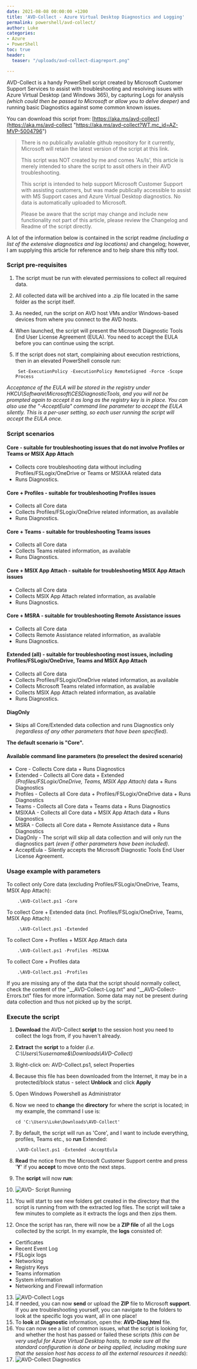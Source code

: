 ```yaml
---
date: 2021-08-08 00:00:00 +1200
title: 'AVD-Collect - Azure Virtual Desktop Diagnostics and Logging'
permalink: powershell/avd-collect/
author: Luke
categories:
- Azure
- PowerShell
toc: true
header:
  teaser: "/uploads/avd-collect-diagreport.png"

---
```

AVD-Collect is a handy PowerShell script created by Microsoft Customer Support Services to assist with troubleshooting and resolving issues with Azure Virtual Desktop (and Windows 365), by capturing Logs for analysis _(which could then be passed to Microsoft or allow you to delve deeper)_ and running basic Diagnostics against some common known issues.

You can download this script from: [https://aka.ms/avd-collect](https://aka.ms/avd-collect "https://aka.ms/avd-collect?WT.mc_id=AZ-MVP-5004796")

> There is no publically avaliable github repository for it currently, Microsoft will retain the latest version of the script at this link.
>
> This script was NOT created by me and comes 'As/Is', this article is merely intended to share the script to assit others in their AVD troubleshooting.
>
> This script is intended to help support Microsoft Customer Support with assisting customers, but was made publically accessible to assist with MS Support cases and Azure Virtual Desktop diagnostics. No data is automatically uploaded to Microsoft.
>
> Please be aware that the script may change and include new functionality not part of this article, please review the Changelog and Readme of the script directly.

A lot of the information below is contained in the script readme _(including a list of the extensive diagnostics and log locations)_ and changelog; however, I am supplying this article for reference and to help share this nifty tool.

### Script pre-requisites

1. The script must be run with elevated permissions to collect all required data.
2. All collected data will be archived into a .zip file located in the same folder as the script itself.
3. As needed, run the script on AVD host VMs and/or Windows-based devices from where you connect to the AVD hosts.
4. When launched, the script will present the Microsoft Diagnostic Tools End User License Agreement (EULA). You need to accept the EULA before you can continue using the script.
5. If the script does not start, complaining about execution restrictions, then in an elevated PowerShell console run:

       	Set-ExecutionPolicy -ExecutionPolicy RemoteSigned -Force -Scope Process

_Acceptance of the EULA will be stored in the registry under HKCU\\Software\\Microsoft\\CESDiagnosticTools, and you will not be prompted again to accept it as long as the registry key is in place._ _You can also use the "-AcceptEula" command line parameter to accept the EULA silently._ _This is a per-user setting, so each user running the script will accept the EULA once._

### Script scenarios

#### Core - suitable for troubleshooting issues that do not involve Profiles or Teams or MSIX App Attach

* Collects core troubleshooting data without including Profiles/FSLogix/OneDrive or Teams or MSIXAA related data
* Runs Diagnostics.

#### Core + Profiles - suitable for troubleshooting Profiles issues

* Collects all Core data
* Collects Profiles/FSLogix/OneDrive related information, as available
* Runs Diagnostics. 

#### Core + Teams - suitable for troubleshooting Teams issues

* Collects all Core data
* Collects Teams related information, as available
* Runs Diagnostics.

#### Core + MSIX App Attach - suitable for troubleshooting MSIX App Attach issues

* Collects all Core data
* Collects MSIX App Attach related information, as available
* Runs Diagnostics.

#### Core + MSRA - suitable for troubleshooting Remote Assistance issues

* Collects all Core data
* Collects Remote Assistance related information, as available
* Runs Diagnostics.

#### Extended (all) - suitable for troubleshooting most issues, including Profiles/FSLogix/OneDrive, Teams and MSIX App Attach

* Collects all Core data
* Collects Profiles/FSLogix/OneDrive related information, as available
* Collects Microsoft Teams related information, as available
* Collects MSIX App Attach related information, as available
* Runs Diagnostics.

#### DiagOnly

* Skips all Core/Extended data collection and runs Diagnostics only _(regardless of any other parameters that have been specified)_.

**The default scenario is "Core".​​​​​​​**

#### Available command line parameters (to preselect the desired scenario)

* Core - Collects Core data + Runs Diagnostics
* Extended - Collects all Core data + Extended _(Profiles/FSLogix/OneDrive, Teams, MSIX App Attach)_ data + Runs Diagnostics
* Profiles - Collects all Core data + Profiles/FSLogix/OneDrive data + Runs Diagnostics
* Teams - Collects all Core data + Teams data + Runs Diagnostics
* MSIXAA - Collects all Core data + MSIX App Attach data + Runs Diagnostics
* MSRA - Collects all Core data + Remote Assistance data + Runs Diagnostics
* DiagOnly - The script will skip all data collection and will only run the diagnostics part _(even if other parameters have been included)_.
* AcceptEula - Silently accepts the Microsoft Diagnostic Tools End User License Agreement.

### Usage example with parameters

To collect only Core data (excluding Profiles/FSLogix/OneDrive, Teams, MSIX App Attach):

    	.\AVD-Collect.ps1 -Core

To collect Core + Extended data (incl. Profiles/FSLogix/OneDrive, Teams, MSIX App Attach):

    	.\AVD-Collect.ps1 -Extended

To collect Core + Profiles + MSIX App Attach data

    	.\AVD-Collect.ps1 -Profiles -MSIXAA

To collect Core + Profiles data

    	.\AVD-Collect.ps1 -Profiles

​​​​​​​If you are missing any of the data that the script should normally collect, check the content of the "__AVD-Collect-Log.txt" and "__AVD-Collect-Errors.txt" files for more information. Some data may not be present during data collection and thus not picked up by the script.

### Execute the script

 1. **Download** the AVD-Collect **script** to the session host you need to collect the logs from, if you haven't already.
 2. **Extract** the **script** to a folder _(i.e. C:\\Users\\%username&\\Downloads\\AVD-Collect)_
 3. Right-click on: AVD-Collect.ps1, select Properties
 4. Because this file has been downloaded from the Internet, it may be in a protected/block status - select **Unblock** and click **Apply**
 5. Open Windows Powershell as Administrator
 6. Now we need to **change** the **directory** for where the script is located; in my example, the command I use is:

        cd 'C:\Users\Luke\Downloads\AVD-Collect'
 7. By default, the script will run as 'Core', and I want to include everything, profiles, Teams etc., so **run** Extended:  

        .\AVD-Collect.ps1 -Extended -AcceptEula
 8. **Read** the notice from the Microsoft Customer Support centre and press '**Y**' if you **accept** to move onto the next steps.
 9. The **script** will now **run**:
10. ![AVD- Script Running](/uploads/avd-collect_running.png "AVD- Script Running")
11. You will start to see new folders get created in the directory that the script is running from with the extracted log files. The script will take a few minutes to complete as it extracts the logs and then zips them.
12. Once the script has ran, there will now be a **ZIP file** of all the Logs collected by the script. In my example, the **logs** consisted of:

* Certificates
* Recent Event Log
* FSLogix logs
* Networking
* Registry Keys
* Teams information
* System information
* Networking and Firewall information

13. ![AVD-Collect Logs](/uploads/avd-collect-postrun.png "AVD-Collect Logs")
14. If needed, you can now **send** or upload the **ZIP** file to Microsoft **support**. If you are troubleshooting yourself, you can navigate to the folders to look at the specific logs you want, all in one place!
15. To **look** at **Diagnostic** information, open the: **AVD-Diag.html** file.
16. You can now see a list of common issues, what the script is looking for, and whether the host has passed or failed these scripts _(this can be very useful for Azure Virtual Desktop hosts, to make sure all the standard configuration is done or being applied, including making sure that the session host has access to all the external resources it needs_):
17. ![AVD-Collect Diagnostics](/uploads/avd-collect-diagreport.png "AVD-Collect Diagnostics")
